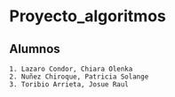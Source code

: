 # Proyecto_algoritmos

## Alumnos

    1. Lazaro Condor, Chiara Olenka
    2. Nuñez Chiroque, Patricia Solange
    3. Toribio Arrieta, Josue Raul
